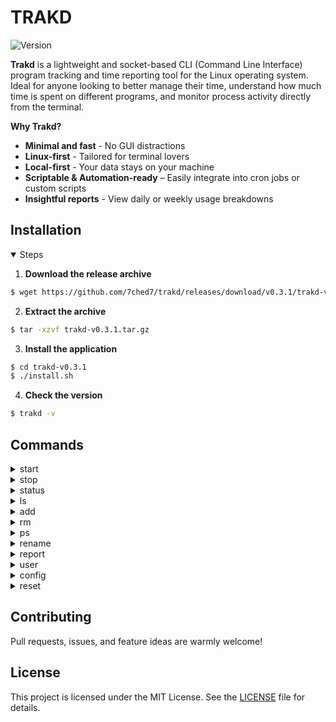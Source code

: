 # TRAKD  

<p>
  <img src="https://img.shields.io/badge/version-0.3.1-blue" alt="Version" />
</p>

**Trakd** is a lightweight and socket-based CLI (Command Line Interface) program tracking and time reporting tool for the Linux operating system. Ideal for anyone looking to better manage their time, understand how much time is spent on different programs, and monitor process activity directly from the terminal.

**Why Trakd?**
* **Minimal and fast** - No GUI distractions
* **Linux-first** - Tailored for terminal lovers
* **Local-first** - Your data stays on your machine
* **Scriptable & Automation-ready** – Easily integrate into cron jobs or custom scripts
* **Insightful reports** - View daily or weekly usage breakdowns

## Installation

<details open>

<summary>Steps</summary>

1. **Download the release archive**
```sh
$ wget https://github.com/7ched7/trakd/releases/download/v0.3.1/trakd-v0.3.1.tar.gz
```

2. **Extract the archive**
```sh
$ tar -xzvf trakd-v0.3.1.tar.gz
```

3. **Install the application**
```sh
$ cd trakd-v0.3.1
$ ./install.sh
```

4. **Check the version**
```sh
$ trakd -v
```

</details>

## Commands

<details>
<summary>start</summary>

- **`$ trakd start`**  
Start the server using the IP address and port from user configuration

</details>

<details>
<summary>stop</summary>

- **`$ trakd stop`**  
Stop the server (fails if processes are tracked)

- **`$ trakd stop -f`**  
Force stop (terminates all tracking and shuts down)

</details>

<details>
<summary>status</summary>

- **`$ trakd status`**  
Provide information about the server and the status of tracked processes

> **Example output**
```sh
SERVER: running
HOST: 127.0.0.1:10101
TRACKED PROCESSES: 2 (1 running, 1 stopped) 
```

</details>

<details>
<summary>ls</summary>

- **`$ trakd ls`**  
List all processes available for tracking

</details>

<details>
<summary>add</summary>

- **`$ trakd add <process_name>`**  
Track by process name

- **`$ trakd add <pid>`**  
Track by pid

- **`$ trakd add <process_name> -n <id>`**  
Add with custom tracking id

</details>

<details>
<summary>rm</summary>

- **`$ trakd rm <id>`**  
Stop tracking a specific process

</details>

<details>
<summary>ps</summary>

- **`$ trakd ps`**  
Show running tracked processes

- **`$ trakd ps -a`**  
Show all tracked processes (running + stopped)

- **`$ trakd ps -d`**  
Detailed view

> **Example output**
```sh
TRACK ID           PROCESS    PID    STARTED              STATUS    CONNECTION
-----------------  ---------  -----  -------------------  --------  ---------------
my_chrome_tracker  chrome     2705   2025/05/28 09:04:36  running   127.0.0.1/47602
45f6e7c16e87       mongod     2591   2025/05/28 10:22:40  running   127.0.0.1/47612
2515fc63e592       vim        --     2025/05/28 11:30:12  stopped   127.0.0.1/47618
```

</details>

<details>
<summary>rename</summary>

- **`$ trakd rename <old_id> <new_id>`**  
Rename the tracking identifier

</details>

<details>
<summary>report</summary>

- **`$ trakd report --daily | --weekly | --monthly`**  
Report program usage (default: daily)

> **Example output**
```sh
WEEKLY REPORT - 2025/05/21 - 2025/05/27

Process       Total Run Time    Active Days
------------------------------------------
chrome        36h 12m 30s       7
mongod        18h 45m 22s       5
vim           8h 30m 41s        4
```

</details>

<details>
<summary>user</summary>

- **`$ trakd user add <username>`**  
Create a new user with the specified username

- **`$ trakd user add <username> -s`**  
Create a new user and immediately switch to that user

- **`$ trakd user switch <username>`**  
Switch to an existing user

- **`$ trakd user rename <old_username> <new_username>`**  
Rename an existing user

- **`$ trakd user ls`**  
List all users currently in the system

- **`$ trakd user rm <username>`**  
Remove an existing user by specifying the username

</details>

<details>
<summary>config</summary>

- **`$ trakd config set -i <ip_address> -p <port> -l <limit>`**  
Set IP address, port, and maximum number of tracked processes

- **`$ trakd config show`**  
Show current user configuration

> **Example output**
```sh
HOST IP ADDRESS: 127.0.0.1
PORT: 8000
MAXIMUM PROCESS LIMIT: 8
```

</details>

<details>
<summary>reset</summary>

- **`$ trakd reset logs`**  
Clear tracking logs

- **`$ trakd reset config`**  
Reset current user configuration

- **`$ trakd reset all`**  
Full reset (logs + config)

- **`$ trakd reset all -y -v`**  
Full reset, skip prompts, verbose output

</details>

## Contributing
Pull requests, issues, and feature ideas are warmly welcome!

## License
This project is licensed under the MIT License. See the [LICENSE](LICENSE) file for details.